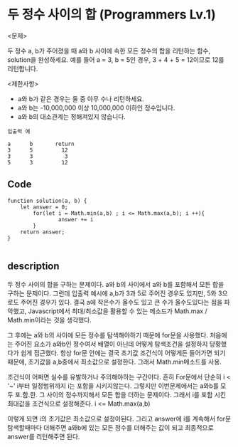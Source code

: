 # 두 정수 사이의 합 (Programmers Lv.1)

<문제>

두 정수 a, b가 주어졌을 때 a와 b 사이에 속한 모든 정수의 합을 리턴하는 함수, solution을 완성하세요.
예를 들어 a = 3, b = 5인 경우, 3 + 4 + 5 = 12이므로 12를 리턴합니다.


<제한사항>

- a와 b가 같은 경우는 둘 중 아무 수나 리턴하세요.
- a와 b는 -10,000,000 이상 10,000,000 이하인 정수입니다.
- a와 b의 대소관계는 정해져있지 않습니다.

```
입출력 예

a      b       return
3      5         12
3      3          3
5      3         12
 ```

 ## Code

```
function solution(a, b) {
    let answer = 0;
        for(let i = Math.min(a,b) ; i <= Math.max(a,b); i ++){
                answer += i
        }
    return answer;
}


```

## description

두 정수 사이의 합을 구하는 문제이다. a와 b의 사이에서 a와 b를 포함해서 모든 합을 구하는 문제이다.
그런데 입출력 예시에 a,b가 3과 5로 주어진 경우도 있지만, 5와 3으로도 주어진 경우가 있다. 결국 a에 작은수가 올수도 있고 큰 수가 올수도있다는 점을 파악했고, Javascript에서 최대/최소값을 활용할 수 있는 메소드가 Math.max / Math.min이라는 것을 생각했다.

그 후에는 a와 b의 사이에 모든 정수를 탐색해야하기 때문에 for문을 사용했다.
처음에는 주어진 요소가 a와b인 정수여서 배열이 아닌데 어떻게 탐색조건을 설정하지 당황했다가 쉽게 접근했다. 항상 for문 안에는 결국 초기값 조건식이 어떻게든 들어가면 되기 때문에, 초기값을 a,b중에서 최소값으로 설정한다. 그래서 Math.min메소드를 사용.

조건식이 어쩌면 실수를 유발하거나 주의해야하는 구간이다.
흔히 For문에서 단순히 i < '~' i부터 일정범위까지 i는 포함을 시키지않는다.
그렇지만 이번문제에서는 a와b를 모두 포.함.한. 그 사이의 정수까지해서 모든 합을 더하는 문제이다.
그래서 i를 포함 시킨 최대값을 조건식으로 설정해준다. i <= Math.max(a,b)

이렇게 되면 i의 초기값은 최소값으로 설정이된다.
그리고 answer에 i를 계속해서 for문 탐색할때마다 더해주면 a와b에 있는 모든 정수를 더해주는 값이 되고 최종적으로 answer를 리턴해주면 된다.

